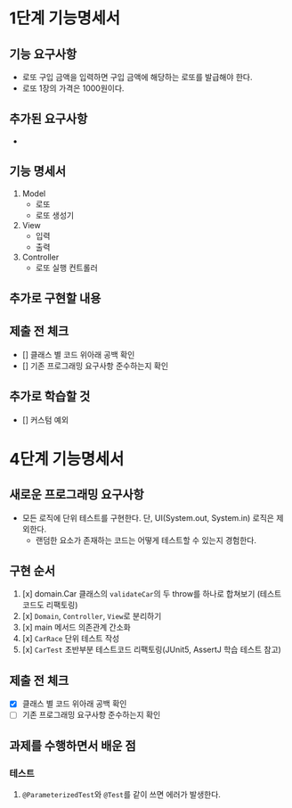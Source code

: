 # 1단계 기능명세서

## 기능 요구사항
- 로또 구입 금액을 입력하면 구입 금액에 해당하는 로또를 발급해야 한다.
- 로또 1장의 가격은 1000원이다.

## 추가된 요구사항
- 

## 기능 명세서
1. Model
   - 로또
   - 로또 생성기
2. View
   - 입력
   - 출력
3. Controller
   - 로또 실행 컨트롤러

## 추가로 구현할 내용

## 제출 전 체크
- [] 클래스 별 코드 위아래 공백 확인
- [] 기존 프로그래밍 요구사항 준수하는지 확인

## 추가로 학습할 것
- [] 커스텀 예외


# 4단계 기능명세서

## 새로운 프로그래밍 요구사항
- 모든 로직에 단위 테스트를 구현한다. 단, UI(System.out, System.in) 로직은 제외한다.
    - 랜덤한 요소가 존재하는 코드는 어떻게 테스트할 수 있는지 경험한다.

## 구현 순서
1. [x] domain.Car 클래스의 `validateCar`의 두 throw를 하나로 합쳐보기 (테스트 코드도 리팩토링)
2. [x] `Domain`, `Controller`, `View`로 분리하기
3. [x] main 메서드 의존관계 간소화
4. [x] `CarRace` 단위 테스트 작성
5. [x] `CarTest` 초반부분 테스트코드 리팩토링(JUnit5, AssertJ 학습 테스트 참고)

## 제출 전 체크
- [x] 클래스 별 코드 위아래 공백 확인
- [ ] 기존 프로그래밍 요구사항 준수하는지 확인

## 과제를 수행하면서 배운 점
### 테스트
1. `@ParameterizedTest`와 `@Test`를 같이 쓰면 에러가 발생한다.
